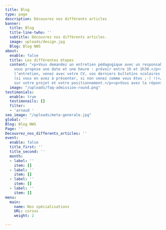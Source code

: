 ```yaml
---
title: Blog
type: page
description: Découvrez nos différents articles
banner:
  title: Blog
  title-line-twho: ''
  subtitle: Découvrez nos différents articles.
  image: uploads/design.jpg
  Blog: Blog NWS
about:
  enable: false
  title: Les différentes étapes
  content: "<p>Vous demandez un entretien pédagogique avec un responsable de l’école.</p><p>On
    vous propose une date et une heure : prévoir entre 1h et 1h30.</p><p>Le jour de
    l’entretien, venez avec votre CV, vos derniers bulletins scolaires et vos projets
    (si vous en avez à présenter, si non venez comme vous êtes ;-) !)</p><p>Nous échangeons
    sur votre projet et votre positionnement.</p><p>Vous avez la réponse sous 48h.</p>"
  image: "/uploads/faq-admission-round.png"
testimonials:
  enable: true
  testimonails: []
  filter:
  - 'arnaud '
seo_image: "/uploads/meta-generale.jpg"
global: ''
Blog: Blog NWS
Page: ''
Decouvrez_nos_differents_articles: ''
event:
  enable: false
  title_first: ''
  title_second: ''
  month:
  - label: ''
    item: []
  - label: ''
    item: []
  - label: ''
    item: []
  - label: ''
    item: []
menu:
  main:
    name: Nos spécialisations
    URL: cursus
    weight: 2

---
```

